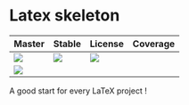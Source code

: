 # Latex skeleton 

| Master      | Stable      | License   | Coverage  |
|-------------|-------------|-----------|-----------|
|[![](https://travis-ci.org/maugern/latex-skeleton.svg?branch=master)](https://travis-ci.org/maugern/latex-skeleton) |[![](https://travis-ci.org/maugern/latex-skeleton.svg?branch=stable)](https://travis-ci.org/maugern/latex-skeleton) |[![](https://img.shields.io/github/license/mashape/apistatus.svg?maxAge=2592000)](https://github.com/maugern/latex-skeleton/blob/master/LICENSE.md)
|[![](https://coveralls.io/repos/github/maugern/latex-skeleton/badge.svg?branch=master)](https://coveralls.io/github/maugern/latex-skeleton)|



A good start for every LaTeX project !
